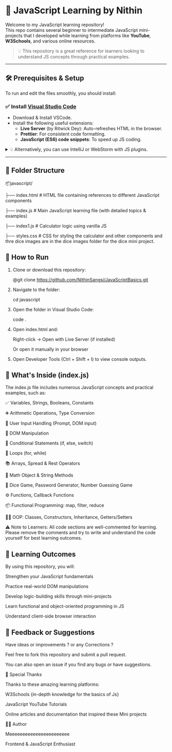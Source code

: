 # 📘 JavaScript Learning by Nithin

Welcome to my JavaScript learning repository!  
This repo contains several beginner to intermediate JavaScript mini-projects that I developed while learning from platforms like **YouTube**, **W3Schools**, and various online resources.

> 💡 This repository is a great reference for learners looking to understand JS concepts through practical examples.

---

## 🛠 Prerequisites & Setup

To run and edit the files smoothly, you should install:

### ✅ Install [Visual Studio Code](https://code.visualstudio.com/)

- Download & Install VSCode.
- Install the following useful extensions:
  - **Live Server** (by Ritwick Dey): Auto-refreshes HTML in the browser.
  - **Prettier**: For consistent code formatting.
  - **JavaScript (ES6) code snippets**: To speed up JS coding.

<details>
<summary>💡 Alternatively, you can use IntelliJ or WebStorm with JS plugins.</summary>

- Install IntelliJ IDEA (Community/Ultimate).
- Install the JavaScript and HTML/CSS plugins.
- Enable Live Edit or use the built-in web preview.

</details>

---

## 📁 Folder Structure

📦javascript/

├── index.html        # HTML file containing references to different JavaScript components

├── index.js          # Main JavaScript learning file (with detailed topics & examples)

├── index1.js         # Calculator logic using vanilla JS

├── styles.css        # CSS for styling the calculator and other components and thre dice images are in the dice images folder for the dice mini project.

## 🚀 How to Run

1. Clone or download this repository:
   
   @git clone https://github.com/NithinSangsi/JavaScriptBasics.git

2. Navigate to the folder:

    cd javascript

3. Open the folder in Visual Studio Code:

   code .

4. Open index.html and:

   Right-click → Open with Live Server (if installed)

   Or open it manually in your browser

5. Open Developer Tools (Ctrl + Shift + I) to view console outputs.


## <b>🧠 What's Inside (index.js)</b>

The index.js file includes numerous JavaScript concepts and practical examples, such as:

✅ Variables, Strings, Booleans, Constants

➕ Arithmetic Operations, Type Conversion

💬 User Input Handling (Prompt, DOM input)

📄 DOM Manipulation

🔄 Conditional Statements (if, else, switch)

🔁 Loops (for, while)

📚 Arrays, Spread & Rest Operators

🧠 Math Object & String Methods

🎲 Dice Game, Password Generator, Number Guessing Game

⚙️ Functions, Callback Functions

📦 Functional Programming: map, filter, reduce

🧑‍🎓 OOP: Classes, Constructors, Inheritance, Getters/Setters

⚠️ Note to Learners:
All code sections are well-commented for learning.
Please remove the comments and try to write and understand the code yourself for best learning outcomes.

## 🎯 Learning Outcomes
By using this repository, you will:

Strengthen your JavaScript fundamentals

Practice real-world DOM manipulations

Develop logic-building skills through mini-projects

Learn functional and object-oriented programming in JS

Understand client-side browser interaction

## 💬 Feedback or Suggestions

Have ideas or improvements ? or any Corrections ?

Feel free to fork this repository and submit a pull request.

You can also open an issue if you find any bugs or have suggestions.

🙏 Special Thanks

Thanks to these amazing learning platforms:

W3Schools {in-depth knowledge for the basics of Js} 

JavaScript YouTube Tutorials

Online articles and documentation that inspired these Mini projects

👨‍💻 Author

Meeeeeeeeeeeeeeeeeeeeeee

Frontend & JavaScript Enthusiast
